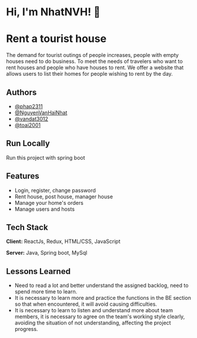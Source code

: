 
# Hi, I'm NhatNVH! 👋


# Rent a tourist house

The demand for tourist outings of people increases, people with empty houses need to do business. To meet the needs of travelers who want to rent houses and people who have houses to rent. We offer a website that allows users to list their homes for people wishing to rent by the day.


## Authors

- [@phap2311](https://github.com/phap2311)
- [@NguyenVanHaiNhat](https://github.com/NguyenVanHaiNhat)
- [@vandat3012](https://github.com/vandat3012)
- [@toai2001](https://github.com/toai2001)





## Run Locally

Run this project with spring boot

    
## Features

- Login, register, change password
- Rent house, post house, manager house
- Manage your home's orders
- Manage users and hosts


## Tech Stack

**Client:** ReactJs, Redux, HTML/CSS, JavaScript

**Server:** Java, Spring boot, MySql


## Lessons Learned

- Need to read a lot and better understand the assigned backlog, need to spend more time to learn.
- It is necessary to learn more and practice the functions in the BE section so that when encountered, it will avoid causing difficulties.
- It is necessary to learn to listen and understand more about team members, it is necessary to agree on the team's working style clearly, avoiding the situation of not understanding, affecting the project progress.

